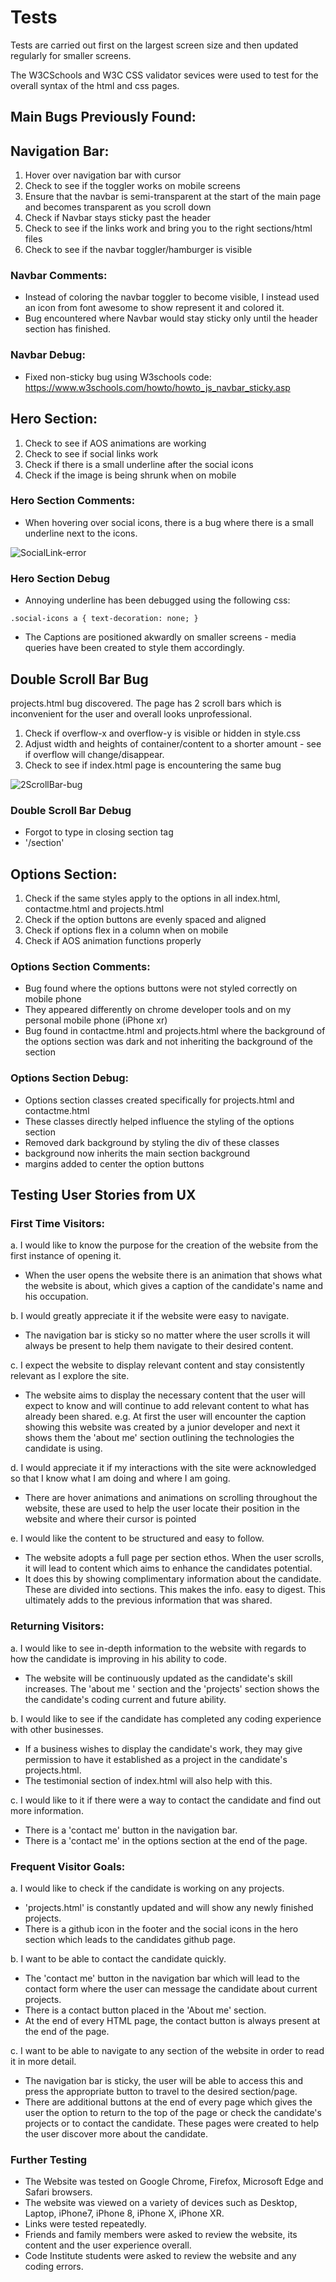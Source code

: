 # Tests 

Tests are carried out first on the largest screen size and then updated regularly for smaller screens.

The W3CSchools and W3C CSS validator sevices were used to test for the overall syntax of the html and css pages.

## Main Bugs Previously Found: 

## Navigation Bar: 
  1. Hover over navigation bar with cursor
  2. Check to see if the toggler works on mobile screens
  3. Ensure that the navbar is semi-transparent at the start of the main page and becomes transparent as you scroll down 
  4. Check if Navbar stays sticky past the header 
  5. Check to see if the links work and bring you to the right sections/html files
  6. Check to see if the navbar toggler/hamburger is visible
   
### Navbar Comments:

- Instead of coloring the navbar toggler to become visible, I instead used an icon from font awesome to show represent it and colored it.
- Bug encountered where Navbar would stay sticky only until the header section has finished.

### Navbar Debug: 

- Fixed non-sticky bug using W3schools code: https://www.w3schools.com/howto/howto_js_navbar_sticky.asp 

## Hero Section: 

1. Check to see if AOS animations are working
2. Check to see if social links work 
3. Check if there is a small underline after the social icons
4. Check if the image is being shrunk when on mobile
   
### Hero Section Comments: 

- When hovering over social icons, there is a bug where there is a small underline next to the icons. 

![SocialLink-error](assets/tests/social-link-error.png)
### Hero Section Debug
- Annoying underline has been debugged using the following css: 
  
 `.social-icons a {
    text-decoration: none;
} `

- The Captions are positioned akwardly on smaller screens - media queries have been created to style them accordingly.

## Double Scroll Bar Bug 

projects.html bug discovered. The page has 2 scroll bars which is inconvenient for the user and overall looks unprofessional. 

1. Check if overflow-x and overflow-y is visible or hidden in style.css 
2. Adjust width and heights of container/content to a shorter amount - see if overflow will change/disappear.
3. Check to see if index.html page is encountering the same bug

![2ScrollBar-bug](assets/tests/2scrollbars.png) 

### Double Scroll Bar Debug

- Forgot to type in closing section tag 
- '/section'

## Options Section:

1. Check if the same styles apply to the options in all index.html, contactme.html and projects.html
2. Check if the option buttons are evenly spaced and aligned
3. Check if options flex in a column when on mobile
4. Check if AOS animation functions properly 

### Options Section Comments: 

- Bug found where the options buttons were not styled correctly on mobile phone
- They appeared differently on chrome developer tools and on my personal mobile phone (iPhone xr)
- Bug found in contactme.html and projects.html where the background of the options section was dark and not inheriting the background of the section

### Options Section Debug: 

- Options section classes created specifically for projects.html and contactme.html
- These classes directly helped influence the styling of the options section
- Removed dark background by styling the div of these classes 
- background now inherits the main section background
- margins added to center the option buttons 

## Testing User Stories from UX 

### First Time Visitors: 

a. I would like to know the purpose for the creation of the website from the first instance of opening it. 
  - When the user opens the website there is an animation that shows what the website is about, which gives a caption of the candidate's name and his occupation.
  
b. I would greatly appreciate it if the website were easy to navigate.
  - The navigation bar is sticky so no matter where the user scrolls it will always be present to help them navigate to their desired content.

c. I expect the website to display relevant content and stay consistently relevant as I explore the site.
  - The website aims to display the necessary content that the user will expect to know and will continue to add relevant content to what has already been shared. e.g. At first the user will encounter the caption showing this website was created by a junior developer and next it shows them the 'about me' section outlining the technologies the candidate is using.
  
d. I would appreciate it if my interactions with the site were acknowledged so that I know what I am doing and where I am going.
  - There are hover animations and animations on scrolling throughout the website, these are used to help the user locate their position in the website and where their cursor is pointed 

e. I would like the content to be structured and easy to follow.
  - The website adopts a full page per section ethos. When the user scrolls, it will lead to content which aims to enhance the candidates potential. 
  - It does this by showing complimentary information about the candidate. These are divided into sections. This makes the info. easy to digest. This ultimately adds to the previous information that was shared.

### Returning Visitors: 

a. I would like to see in-depth information to the website with regards to how the candidate is improving in his ability to code. 
  - The website will be continuously updated as the candidate's skill increases. The 'about me ' section and the 'projects' section shows the the candidate's coding current and future ability.

b. I would like to see if the candidate has completed any coding experience with other businesses.
  - If a business wishes to display the candidate's work, they may give permission to have it established as a project in the candidate's projects.html. 
  - The testimonial section of index.html will also help with this.

c. I would like to it if there were a way to contact the candidate and find out more information.
  - There is a 'contact me' button in the navigation bar.
  - There is a 'contact me' in the options section at the end of the page.

### Frequent Visitor Goals:

a. I would like to check if the candidate is working on any projects.
  - 'projects.html' is constantly updated and will show any newly finished projects.
  - There is a github icon in the footer and the social icons in the hero section which leads to the candidates github page.

b. I want to be able to contact the candidate quickly.
  - The 'contact me' button in the navigation bar which will lead to the contact form where the user can message the candidate about current projects.
  - There is a contact button placed in the 'About me' section.
  - At the end of every HTML page, the contact button is always present at the end of the page.

c. I want to be able to navigate to any section of the website in order to read it in more detail.
  - The navigation bar is sticky, the user will be able to access this and press the appropriate button to travel to the desired section/page.
  - There are additional buttons at the end of every page which gives the user the option to return to the top of the page or check the candidate's projects or to contact the candidate. These pages were created to help the user discover more about the candidate.

### Further Testing

-   The Website was tested on Google Chrome, Firefox, Microsoft Edge and Safari browsers.
-   The website was viewed on a variety of devices such as Desktop, Laptop, iPhone7, iPhone 8, iPhone X, iPhone XR.
-   Links were tested repeatedly.
-   Friends and family members were asked to review the website, its content and the user experience overall.
-   Code Institute students were asked to review the website and any coding errors.




